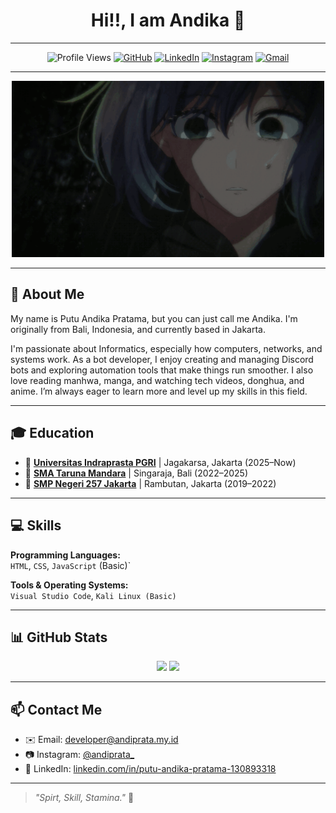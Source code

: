 <h1 align="center">
  Hi!!, I am Andika 👋
</h1>

---

<div align="center">

![Profile Views](https://komarev.com/ghpvc/?username=andiprata0&label=Profile%20views&color=0e75b6&style=flat)
[![GitHub](https://img.shields.io/badge/-@andiprata0-181717?style=flat&logo=github&logoColor=white)](https://github.com/andiprata0)
[![LinkedIn](https://img.shields.io/badge/-LinkedIn-blue?style=flat&logo=linkedin&logoColor=white)](https://www.linkedin.com/in/putu-andika-pratama-130893318/)
[![Instagram](https://img.shields.io/badge/-@andiprata_-E4405F?style=flat&logo=instagram&logoColor=white)](https://instagram.com/andiprata_)
[![Gmail](https://img.shields.io/badge/-Email-D14836?style=flat&logo=gmail&logoColor=white)](mailto:developer@andiprata.my.id)

</div>

---

<div align="center">
  <img src="anime-oshi-no-ko.gif" alt="Anime Oshi No Ko GIF" width="500"/>
</div>

---

## 🙋 About Me

My name is Putu Andika Pratama, but you can just call me Andika.
I'm originally from Bali, Indonesia, and currently based in Jakarta.

I'm passionate about Informatics, especially how computers, networks, and systems work.
As a bot developer, I enjoy creating and managing Discord bots and exploring automation tools that make things run smoother.
I also love reading manhwa, manga, and watching tech videos, donghua, and anime.
I’m always eager to learn more and level up my skills in this field.

---

## 🎓 Education

- 🏫 [**Universitas Indraprasta PGRI**](https://unindra.ac.id/) | Jagakarsa, Jakarta (2025–Now)  
- 🏫 [**SMA Taruna Mandara**](https://www.smatarunamandara.sch.id/) | Singaraja, Bali (2022–2025)  
- 🏫 [**SMP Negeri 257 Jakarta**](https://www.instagram.com/smpn257jkt/) | Rambutan, Jakarta (2019–2022)

---

## 💻 Skills

**Programming Languages:**  
`HTML`, `CSS`, `JavaScript` (Basic)`

**Tools & Operating Systems:**  
`Visual Studio Code`, `Kali Linux (Basic)`

---

## 📊 GitHub Stats

<p align="center">
  <img src="https://github-readme-stats.vercel.app/api?username=andiprata0&show_icons=true&theme=tokyonight" height="180" />
  <img src="https://github-readme-stats.vercel.app/api/top-langs/?username=andiprata0&layout=compact&theme=tokyonight" height="180" />
</p>

---

## 📫 Contact Me

- ✉️ Email: [developer@andiprata.my.id](mailto:developer@andiprata.my.id)  
- 📷 Instagram: [@andiprata_](https://www.instagram.com/andiprata_)  
- 💼 LinkedIn: [linkedin.com/in/putu-andika-pratama-130893318](https://www.linkedin.com/in/putu-andika-pratama-130893318/)

---

> _"Spirt, Skill, Stamina."_ 🚀

